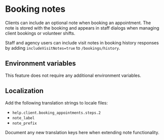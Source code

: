 # Booking notes

Clients can include an optional note when booking an appointment. The note is stored with the booking and appears in staff dialogs when managing client bookings or volunteer shifts.

Staff and agency users can include visit notes in booking history responses by adding `includeVisitNotes=true` to `/bookings/history`.

## Environment variables

This feature does not require any additional environment variables.

## Localization

Add the following translation strings to locale files:

- `help.client.booking_appointments.steps.2`
- `note_label`
- `note_prefix`

Document any new translation keys here when extending note functionality.
